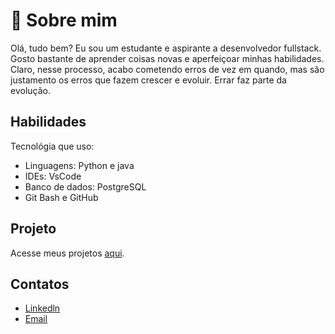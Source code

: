 # 🚀 Sobre mim
Olá, tudo bem? Eu sou um estudante e aspirante a desenvolvedor fullstack. Gosto bastante de aprender coisas novas e aperfeiçoar minhas habilidades. Claro, nesse processo, acabo cometendo erros de vez em quando, mas são justamento os erros que fazem crescer e evoluir. Errar faz parte da evolução.




## Habilidades

Tecnológia que uso:

- Linguagens:  Python e java
- IDEs: VsCode
- Banco de dados: PostgreSQL
- Git Bash e GitHub
## Projeto

Acesse meus projetos [aqui](#aqui).


## Contatos

- [Linkedln](#www.linkedin.com/in/eugenio-bispo)
- [Email](#bispoeugenio270@gmail.com)
